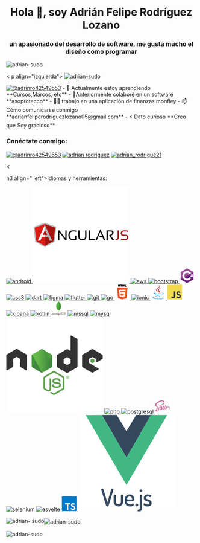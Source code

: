 <h1 align="center">Hola 👋, soy Adrián Felipe Rodríguez Lozano</h1>
<h3 align="center">un apasionado del desarrollo de software, me gusta mucho el diseño como programar</h3>

<p align="left"> <img src="https://komarev.com/ghpvc/?username=adrian-sudo&label=Profile%20views&color=0e75b6&style=flat" alt="adrian-sudo" /> </p>

< p align="izquierda"> <a href="https://github.com/ryo-ma/github-profile-tropic"><img src="https://github-profile-tropico.vercel.app/ ?username=adrian-sudo" alt="adrian-sudo" /></a> </p>
<p align="left"> <a href="https://twitter.com/@adrinro42549553" target= "en blanco"><img src="https://img.shields.io/twitter/follow/@adrinro42549553?logo=twitter&style=for-the-badge" alt="@adrinro42549553" /></a> </ p>
- 🌱 Actualmente estoy aprendiendo **Cursos,Marcos, etc**
- 👯Anteriormente colaboré en un software **asoprotecco**
- 👨‍💻 trabajo en una aplicación de finanzas monfley 
- 📫 Cómo comunicarse conmigo **adrianfeliperodriguezlozano05@gmail.com**
- ⚡ Dato curioso **Creo que Soy gracioso**

<h3 align="left">Conéctate conmigo:</h3>

<p align="left">
<a href="https://twitter.com/@adrinro42549553" target="blank" ><img align="center" src="https://raw.githubusercontent.com/rahuldkjain/github-profile-readme-generator/master/src/images/icons/Social/twitter.svg" alt="@adrinro42549553 " altura="30" ancho="40" /></a>
<a href="https://fb.com/adrian rodriguez" target="blank"><img align="center" src="https ://raw.githubusercontent.com/rahuldkjain/github-profile-readme-generator/master/src/images/icons/Social/facebook.svg" alt="adrian rodriguez" height="30" width="40" / ></a>
<a href="https://instagram.com/adrian_rodrigue21" target="blank"><img align="center" src="https://raw.githubusercontent.com/rahuldkjain/github- perfil-léame-generador/master/src/images/icons/Social/instagram.svg" alt="adrian_rodrigue21" height="30" width="40" /></a> </p>
<

h3 align=" left">Idiomas y herramientas:</h3>
<p align="left"> <a href="https://developer.android.com" target="_blank" rel="noreferrer"> <img src="https://raw.githubusercontent.com/devicons /devicon/master/icons/android/android-original-wordmark.svg" alt="android" width="40" height="40"/> </a> <a href="https://angular.io " target="_blank" rel="noreferrer"> <img src="https://raw.githubusercontent.com/devicons/devicon/master/icons/angularjs/angularjs-original-wordmark.svg" alt="angularjs" ancho="40" alto="40"/> </a> <a href="https://aws.amazon.com" target="_blank" rel="noreferrer"> <img src="https:/ /raw.githubusercontent.com/devicons/devicon/master/icons/amazonwebservices/amazonwebservices-original-wordmark.svg" alt="aws" width="40" height="40"/> </a> <a href= "https://getbootstrap.com" target="_blank" rel="noreferrer"> <img src="https://raw.githubusercontent.com/devicons/devicon/master/icons/bootstrap/bootstrap-plain-wordmark .svg" alt="bootstrap" width="40" height="40"/> </a> <a href="https://www.w3schools.com/cs/" target="_blank" rel=" noreferrer"> <img src="https://raw.githubusercontent.com/devicons/devicon/master/icons/csharp/csharp-original.svg" alt="csharp" width="40" height="40"/ > </a> <a href="https://www.w3schools.com/css/" target="_blank" rel="noreferrer"> <img src="https://raw.githubusercontent.com/devicons /devicon/master/icons/css3/css3-original-wordmark.svg" alt="css3" width="40" height="40"/> </a> <a href="https://dart.dev " target="_blank" rel="noreferrer"> <img src="https://www.vectorlogo.zone/logos/dartlang/dartlang-icon.svg" alt="dart" width="40" height=" 40"/> </a> <a href="https://www.figma.com/" target="_blank" rel="noreferrer"> <img src="https://www.vectorlogo.zone/ logos/figma/figma-icon.svg" alt="figma" width="40" height="40"/> </a> <a href="https://flutter.dev" target="_blank" rel ="noreferrer"> <img src="https://www.vectorlogo.zone/logos/flutterio/flutterio-icon.svg" alt="flutter" width="40" height="40"/> </a> <a href="https://git-scm.com/" target="_blank" rel="noreferrer"> <img src="https://www.vectorlogo.zone/logos/git-scm/git-scm-icon.svg" alt="git" width="40" height="40"/> </a> <a href="https://golang.org" target="_blank" rel="noreferrer"> <img src="https://raw.githubusercontent.com/devicons/devicon/master/icons/go/go -original.svg" alt="go" width="40" height="40"/> </a> <a href="https://www.w3.org/html/" target="_blank" rel ="noreferrer"> <img src="https://raw.githubusercontent.com/devicons/devicon/master/icons/html5/html5-original-wordmark.svg" alt="html5" width="40" height= "40"/> </a> <a href="https://ionicframework.com" target="_blank" rel="noreferrer"> <img src="https://upload.wikimedia.org/wikipedia/ commons/d/d1/Ionic_Logo.svg" alt="ionic" width="40" height="40"/> </a> <a href="https://www.java.com" target="_blank " rel="noreferrer"> <img src="https://raw.githubusercontent.com/devicons/devicon/master/icons/java/java-original.svg" alt="java" width="40" height= "40"/> </a> <a href="https://developer.mozilla.org/en-US/docs/Web/JavaScript" target="_blank" rel="noreferrer"> <img src=" https://raw.githubusercontent.com/devicons/devicon/master/icons/javascript/javascript-original.svg" alt="javascript" width="40" height="40"/> </a> <a href ="https://www.elastic.co/kibana" target="_blank" rel="noreferrer"> <img src="https://www.vectorlogo.zone/logos/elasticco_kibana/elasticco_kibana-icon.svg" alt="kibana" width="40" height="40"/> </a> <a href="https://kotlinlang.org" target="_blank" rel="noreferrer"> <img src=" https://www.vectorlogo.zone/logos/kotlinlang/kotlinlang-icon.svg" alt="kotlin" width="40" height="40"/> </a> <a href="https:// www.mongodb.com/" target="_blank" rel="noreferrer"> <img src="https://raw.githubusercontent.com/devicons/devicon/master/icons/mongodb/mongodb-original-wordmark.svg" alt="mongodb" width="40" height="40"/> </a> <a href="https://www.microsoft.com/en-us/sql-server" target="_blank " rel="noreferrer"> <img src="https://www.svgrepo.com/show/303229/microsoft-sql-server-logo.svg" alt="mssql" width="40" height="40 "/> </a> <a href="https://www.mysql.com/" target="_blank" rel="noreferrer"> <img src="https://raw.githubusercontent.com/devicons /devicon/master/icons/mysql/mysql-original-wordmark.svg" alt="mysql" width="40" height="40"/> </a> <a href="https://nodejs.org " target="_blank" rel="noreferrer"> <img src="https://raw.githubusercontent.com/devicons/devicon/master/icons/nodejs/nodejs-original-wordmark.svg" alt="nodejs" ancho="40" alto="40"/> </a> <a href="https://www.php.net" target="_blank" rel="noreferrer"> <img src="https:/ /raw.githubusercontent.com/devicons/devicon/master/icons/php/php-original.svg" alt="php" width="40" height="40"/> </a> <a href="https ://www.postgresql.org" target="_blank" rel="noreferrer"> <img src="https://raw.githubusercontent.com/devicons/devicon/master/icons/postgresql/postgresql-original-wordmark .svg" alt="postgresql" width="40" height="40"/> </a> <a href="https://sass-lang.com" target="_blank" rel="noreferrer"> <img src="https://raw.githubusercontent.com/devicons/devicon/master/icons/sass/sass-original.svg" alt="sass" width="40" height="40"/> </ a> <a href="https://www.selenium.dev" target="_blank" rel="noreferrer"> <img src="https://raw.githubusercontent.com/detain/svg-logos/780f25886640cef088af994181646db2f6b1a3f8 /svg/selenium-logo.svg" alt="selenium" width="40" height="40"/> </a> <a href="https://svelte.dev" target="_blank" rel= "noreferrer"> <img src="https://upload.wikimedia.org/wikipedia/commons/1/1b/Svelte_Logo.svg" alt="esvelte" width="40" height="40"/> </ a> <a href="https://www.typescriptlang.org/" target="_blank" rel="noreferrer"> <img src="https://raw.githubusercontent.com/devicons/devicon/master/icons/typescript/typescript-original.svg" alt="typescript" width="40" height="40"/> </a> <a href="https://vuejs. org/" target="_blank" rel="noreferrer"> <img src="https://raw.githubusercontent.com/devicons/devicon/master/icons/vuejs/vuejs-original-wordmark.svg" alt=" vuejs" ancho="40" alto="40"/> </a> </p>

<p><img align="left" src="https://github-readme-stats.vercel.app/api/top-langs?username=adrian-sudo&show_icons=true&locale=en&layout=compact" alt="adrian- sudo" /></p>

<p> <img align="center" src="https://github-readme-stats.vercel.app/api?username=adrian-sudo&show_icons=true&locale=en" alt ="adrian-sudo" /></p>

<p><img align="center" src="https://github-readme-streak-stats.herokuapp.com/?user=adrian-sudo&" alt= "adrian-sudo" /></p>
